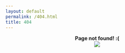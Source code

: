 ```yaml
---
layout: default
permalink: /404.html
title: 404
---
```


<center>
<strong>
Page not found! :(
</strong>
<br>
<img src="https://user-images.githubusercontent.com/17731587/167812068-35d17bd1-8eb7-491d-be9e-2a6e385525ea.png">
</center>
<br>
<br>
<br>
<br>
<br>
